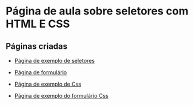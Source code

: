 # Página de aula sobre seletores com HTML E CSS 

## Páginas criadas

- [Página de exemplo de seletores](paginas/pagina1.html)
- [Página de formulário](paginas/form.html)

- [Página de exemplo de Css](estilos/style1.css)
- [Página de exemplo do formulário Css](estilos/style2.css)